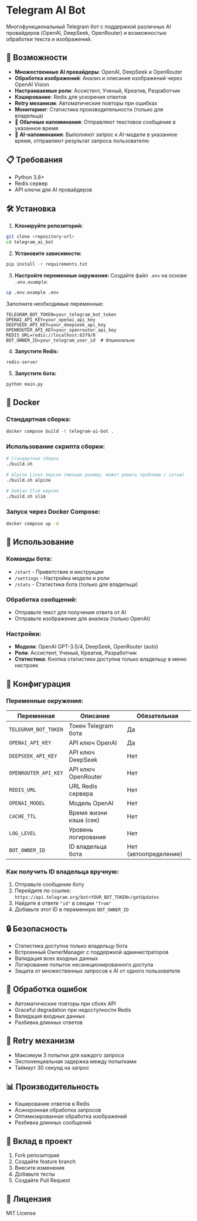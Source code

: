 # Telegram AI Bot

Многофункциональный Telegram бот с поддержкой различных AI провайдеров (OpenAI, DeepSeek, OpenRouter) и возможностью обработки текста и изображений.

## 🚀 Возможности

- **Множественные AI провайдеры**: OpenAI, DeepSeek и OpenRouter
- **Обработка изображений**: Анализ и описание изображений через OpenAI Vision
- **Настраиваемые роли**: Ассистент, Ученый, Креатив, Разработчик
- **Кэширование**: Redis для ускорения ответов
- **Retry механизм**: Автоматические повторы при ошибках
- **Мониторинг**: Статистика производительности (только для владельца)
- 📝 **Обычные напоминания**: Отправляют текстовое сообщение в указанное время
- 🤖 **AI-напоминания**: Выполняют запрос к AI-модели в указанное время, отправляют результат запроса пользователю

## 📋 Требования

- Python 3.8+
- Redis сервер
- API ключи для AI провайдеров

## 🛠️ Установка

1. **Клонируйте репозиторий:**
```bash
git clone <repository-url>
cd telegram_ai_bot
```

2. **Установите зависимости:**
```bash
pip install -r requirements.txt
```

3. **Настройте переменные окружения:**
Создайте файл `.env` на основе `.env.example`:
```bash
cp .env.example .env
```

Заполните необходимые переменные:
```env
TELEGRAM_BOT_TOKEN=your_telegram_bot_token
OPENAI_API_KEY=your_openai_api_key
DEEPSEEK_API_KEY=your_deepseek_api_key
OPENROUTER_API_KEY=your_openrouter_api_key
REDIS_URL=redis://localhost:6379/0
BOT_OWNER_ID=your_telegram_user_id  # Опционально
```

4. **Запустите Redis:**
```bash
redis-server
```

5. **Запустите бота:**
```bash
python main.py
```

## 🐳 Docker

### Стандартная сборка:
```bash
docker compose build -t telegram-ai-bot .
```

### Использование скрипта сборки:
```bash
# Стандартная сборка
./build.sh

# Alpine Linux версия (меньше размер, может решить проблемы с сетью)
./build.sh alpine

# Debian Slim версия
./build.sh slim
```

### Запуск через Docker Compose:
```bash
docker compose up -d
```

## 📖 Использование

### Команды бота:
- `/start` - Приветствие и инструкции
- `/settings` - Настройка модели и роли
- `/stats` - Статистика бота (только для владельца)

### Обработка сообщений:
- Отправьте текст для получения ответа от AI
- Отправьте изображение для анализа (только OpenAI)

### Настройки:
- **Модели**: OpenAI GPT-3.5/4, DeepSeek, OpenRouter (auto)
- **Роли**: Ассистент, Ученый, Креатив, Разработчик
- **Статистика**: Кнопка статистики доступна только владельцу в меню настроек

## 🔧 Конфигурация

### Переменные окружения:

| Переменная           | Описание               | Обязательная |
|----------------------|------------------------|--------------|
| `TELEGRAM_BOT_TOKEN` | Токен Telegram бота    | Да |
| `OPENAI_API_KEY`     | API ключ OpenAI        | Да |
| `DEEPSEEK_API_KEY`   | API ключ DeepSeek      | Нет |
| `OPENROUTER_API_KEY` | API ключ OpenRouter    | Нет |
| `REDIS_URL`          | URL Redis сервера      | Нет |
| `OPENAI_MODEL`       | Модель OpenAI          | Нет |
| `CACHE_TTL`          | Время жизни кэша (сек) | Нет |
| `LOG_LEVEL`          | Уровень логирования    | Нет |
| `BOT_OWNER_ID`       | ID владельца бота      | Нет (автоопределение) |


### Как получить ID владельца вручную:

1. Отправьте сообщение боту
2. Перейдите по ссылке: `https://api.telegram.org/bot<YOUR_BOT_TOKEN>/getUpdates`
3. Найдите в ответе `"id"` в секции `"from"`
4. Добавьте этот ID в переменную `BOT_OWNER_ID`

## 🔒 Безопасность

- Статистика доступна только владельцу бота
- Встроенный OwnerManager с поддержкой администраторов
- Валидация всех входных данных
- Логирование попыток несанкционированного доступа
- Защита от множественных запросов к AI от одного пользователя

## 🚨 Обработка ошибок

- Автоматические повторы при сбоях API
- Graceful degradation при недоступности Redis
- Валидация входных данных
- Разбивка длинных ответов

## 🔄 Retry механизм

- Максимум 3 попытки для каждого запроса
- Экспоненциальная задержка между попытками
- Таймаут 30 секунд на запрос

## 📊 Производительность

- Кэширование ответов в Redis
- Асинхронная обработка запросов
- Оптимизированная обработка изображений
- Разбивка длинных сообщений

## 🤝 Вклад в проект

1. Fork репозитория
2. Создайте feature branch
3. Внесите изменения
4. Добавьте тесты
5. Создайте Pull Request

## 📄 Лицензия

MIT License 